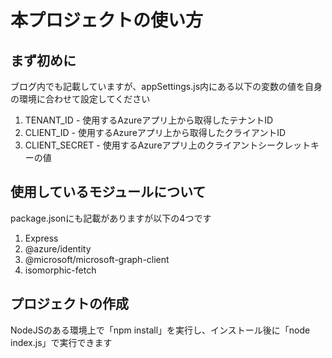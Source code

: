 ﻿# 本プロジェクトの使い方   
## まず初めに
ブログ内でも記載していますが、appSettings.js内にある以下の変数の値を自身の環境に合わせて設定してください
1. TENANT_ID      - 使用するAzureアプリ上から取得したテナントID
2. CLIENT_ID      - 使用するAzureアプリ上から取得したクライアントID
3. CLIENT_SECRET  - 使用するAzureアプリ上のクライアントシークレットキーの値

## 使用しているモジュールについて
package.jsonにも記載がありますが以下の4つです
1. Express
2. @azure/identity
3. @microsoft/microsoft-graph-client
4. isomorphic-fetch

## プロジェクトの作成
NodeJSのある環境上で「npm install」を実行し、インストール後に「node index.js」で実行できます